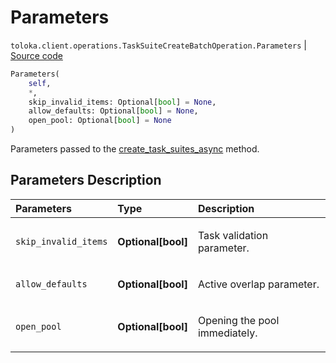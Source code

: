 # Parameters
`toloka.client.operations.TaskSuiteCreateBatchOperation.Parameters` | [Source code](https://github.com/Toloka/toloka-kit/blob/v1.2.2/src/client/operations.py#L346)

```python
Parameters(
    self,
    *,
    skip_invalid_items: Optional[bool] = None,
    allow_defaults: Optional[bool] = None,
    open_pool: Optional[bool] = None
)
```

Parameters passed to the [create_task_suites_async](toloka.client.TolokaClient.create_task_suites_async.md) method.

## Parameters Description

| Parameters | Type | Description |
| :----------| :----| :-----------|
`skip_invalid_items`|**Optional\[bool\]**|<p>Task validation parameter.</p>
`allow_defaults`|**Optional\[bool\]**|<p>Active overlap parameter.</p>
`open_pool`|**Optional\[bool\]**|<p>Opening the pool immediately.</p>
